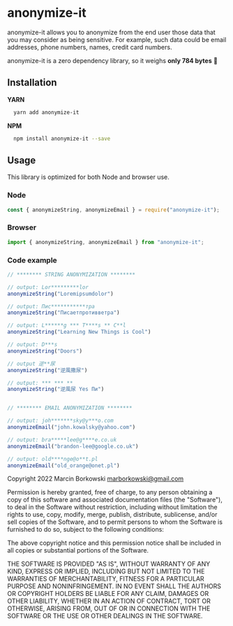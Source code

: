 
# anonymize-it

anonymize-it allows you to anonymize from the end user those data that you may consider as being sensitive. For example, such data could be email addresses, phone numbers, names, credit card numbers. 

anonymize-it is a zero dependency library, so it weighs **only 784 bytes** 💪


## Installation

**YARN**
```bash
  yarn add anonymize-it
```
    
**NPM**
```bash
  npm install anonymize-it --save
```
    
## Usage

This library is optimized for both Node and browser use.

### Node 
```js
const { anonymizeString, anonymizeEmail } = require("anonymize-it");
```

### Browser 
```js
import { anonymizeString, anonymizeEmail } from "anonymize-it";
```

### Code example 
```js
// ******** STRING ANONYMIZATION ********

// output: Lor*********lor
anonymizeString("Loremipsumdolor")

// output: Пис***********тра
anonymizeString("Писаетпротивветра")

// output: L******g *** T****s ** C**l
anonymizeString("Learning New Things is Cool")

// output: D***s
anonymizeString("Doors")

// output 逆**尿
anonymizeString("逆風撒尿")

// output: *** *** **
anonymizeString("逆風尿 Yes Пи")


// ******** EMAIL ANONYMIZATION ********

// output: joh*******sky@y***o.com
anonymizeEmail("john.kowalsky@yahoo.com")

// output: bra*****lee@g****e.co.uk
anonymizeEmail("brandon-lee@google.co.uk")

// output: old****nge@o**t.pl
anonymizeEmail("old_orange@onet.pl")

```

Copyright 2022 Marcin Borkowski <marborkowski@gmail.com>

Permission is hereby granted, free of charge, to any person obtaining a copy of this software and associated documentation files (the "Software"), to deal in the Software without restriction, including without limitation the rights to use, copy, modify, merge, publish, distribute, sublicense, and/or sell copies of the Software, and to permit persons to whom the Software is furnished to do so, subject to the following conditions:

The above copyright notice and this permission notice shall be included in all copies or substantial portions of the Software.

THE SOFTWARE IS PROVIDED "AS IS", WITHOUT WARRANTY OF ANY KIND, EXPRESS OR IMPLIED, INCLUDING BUT NOT LIMITED TO THE WARRANTIES OF MERCHANTABILITY, FITNESS FOR A PARTICULAR PURPOSE AND NONINFRINGEMENT. IN NO EVENT SHALL THE AUTHORS OR COPYRIGHT HOLDERS BE LIABLE FOR ANY CLAIM, DAMAGES OR OTHER LIABILITY, WHETHER IN AN ACTION OF CONTRACT, TORT OR OTHERWISE, ARISING FROM, OUT OF OR IN CONNECTION WITH THE SOFTWARE OR THE USE OR OTHER DEALINGS IN THE SOFTWARE.